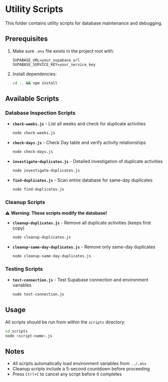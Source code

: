 # Utility Scripts

This folder contains utility scripts for database maintenance and debugging.

## Prerequisites

1. Make sure `.env` file exists in the project root with:
   ```
   SUPABASE_URL=your_supabase_url
   SUPABASE_SERVICE_KEY=your_service_key
   ```

2. Install dependencies:
   ```bash
   cd .. && npm install
   ```

## Available Scripts

### Database Inspection Scripts

- **`check-weeks.js`** - List all weeks and check for duplicate activities
  ```bash
  node check-weeks.js
  ```

- **`check-days.js`** - Check Day table and verify activity relationships
  ```bash
  node check-days.js
  ```

- **`investigate-duplicates.js`** - Detailed investigation of duplicate activities
  ```bash
  node investigate-duplicates.js
  ```

- **`find-duplicates.js`** - Scan entire database for same-day duplicates
  ```bash
  node find-duplicates.js
  ```

### Cleanup Scripts

⚠️ **Warning: These scripts modify the database!**

- **`cleanup-duplicates.js`** - Remove all duplicate activities (keeps first copy)
  ```bash
  node cleanup-duplicates.js
  ```

- **`cleanup-same-day-duplicates.js`** - Remove only same-day duplicates
  ```bash
  node cleanup-same-day-duplicates.js
  ```

### Testing Scripts

- **`test-connection.js`** - Test Supabase connection and environment variables
  ```bash
  node test-connection.js
  ```

## Usage

All scripts should be run from within the `scripts` directory:

```bash
cd scripts
node <script-name>.js
```

## Notes

- All scripts automatically load environment variables from `../.env`
- Cleanup scripts include a 5-second countdown before proceeding
- Press `Ctrl+C` to cancel any script before it completes
